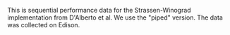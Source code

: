 This is sequential performance data for the Strassen-Winograd implementation from D'Alberto et al.
We use the "piped" version.
The data was collected on Edison.
